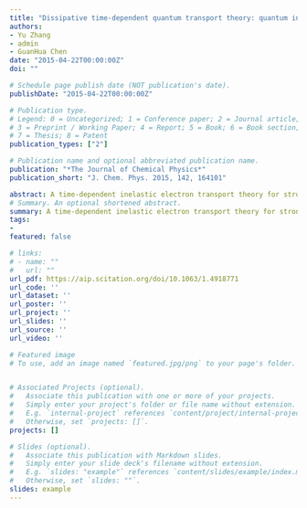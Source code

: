 ```yaml
---
title: "Dissipative time-dependent quantum transport theory: quantum interference and phonon induced decoherence dynamics"
authors:
- Yu Zhang
- admin
- GuanHua Chen
date: "2015-04-22T00:00:00Z"
doi: ""

# Schedule page publish date (NOT publication's date).
publishDate: "2015-04-22T00:00:00Z"

# Publication type.
# Legend: 0 = Uncategorized; 1 = Conference paper; 2 = Journal article;
# 3 = Preprint / Working Paper; 4 = Report; 5 = Book; 6 = Book section;
# 7 = Thesis; 8 = Patent
publication_types: ["2"]

# Publication name and optional abbreviated publication name.
publication: "*The Journal of Chemical Physics*"
publication_short: "J. Chem. Phys. 2015, 142, 164101"

abstract: A time-dependent inelastic electron transport theory for strong electron-phonon interaction is established via the equations of motion method combined with the small polaron transformation. In this work, the dissipation via electron-phonon coupling is taken into account in the strong coupling regime, which validates the small polaron transformation. The corresponding equations of motion are developed, which are used to study the quantum interference effect and phonon-induced decoherence dynamics in molecular junctions. Numerical studies show clearly quantum interference effect of the transport electrons through two quasi-degenerate states with different couplings to the leads. We also found that the quantum interference can be suppressed by the electron-phonon interaction where the phase coherence is destroyed by phonon scattering. This indicates the importance of electron-phonon interaction in systems with prominent quantum interference effect.
# Summary. An optional shortened abstract.
summary: A time-dependent inelastic electron transport theory for strong electron-phonon interaction is established via the equations of motion method combined with the small polaron transformation. In this work, the dissipation via electron-phonon coupling is taken into account in the strong coupling regime, which validates the small polaron transformation. The corresponding equations of motion are developed, which are used to study the quantum interference effect and phonon-induced decoherence dynamics in molecular junctions. Numerical studies show clearly quantum interference effect of the transport electrons through two quasi-degenerate states with different couplings to the leads. We also found that the quantum interference can be suppressed by the electron-phonon interaction where the phase coherence is destroyed by phonon scattering. This indicates the importance of electron-phonon interaction in systems with prominent quantum interference effect.
tags:
-
featured: false

# links:
# - name: ""
#   url: ""
url_pdf: https://aip.scitation.org/doi/10.1063/1.4918771
url_code: ''
url_dataset: ''
url_poster: ''
url_project: ''
url_slides: ''
url_source: ''
url_video: ''

# Featured image
# To use, add an image named `featured.jpg/png` to your page's folder. 


# Associated Projects (optional).
#   Associate this publication with one or more of your projects.
#   Simply enter your project's folder or file name without extension.
#   E.g. `internal-project` references `content/project/internal-project/index.md`.
#   Otherwise, set `projects: []`.
projects: []

# Slides (optional).
#   Associate this publication with Markdown slides.
#   Simply enter your slide deck's filename without extension.
#   E.g. `slides: "example"` references `content/slides/example/index.md`.
#   Otherwise, set `slides: ""`.
slides: example
---
```




